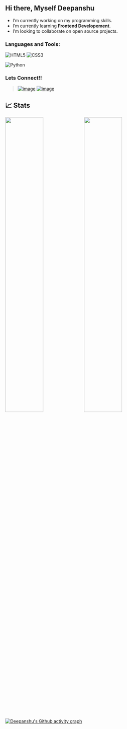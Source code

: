 ## Hi there, Myself Deepanshu

-  I’m currently working on  my programming skills.
-  I’m currently learning **Frontend Developement**.
-  I’m looking to collaborate on open source projects.

### Languages and Tools:
![HTML5](https://img.shields.io/badge/html5-%23E34F26.svg?style=for-the-badge&logo=html5&logoColor=white) 
 ![CSS3](https://img.shields.io/badge/css3-%231572B6.svg?style=for-the-badge&logo=css3&logoColor=white)
<!--![Bootstrap](https://img.shields.io/badge/bootstrap-%23563D7C.svg?style=for-the-badge&logo=bootstrap&logoColor=white)-->
<!--![JavaScript](https://img.shields.io/badge/javascript-%23323330.svg?style=for-the-badge&logo=javascript&logoColor=%23F7DF1E)-->
![Python](https://img.shields.io/badge/python-3670A0?style=for-the-badge&logo=python&logoColor=ffdd54)




### Lets Connect!!
> [![image](https://img.shields.io/badge/@DeepanshuDaksh11-1DA1F2?style=for-the-badge&logo=twitter&logoColor=white)](https://twitter.com/DeepanshuDaks11)
>  [![image](https://img.shields.io/badge/dakshdeepanshu53@gmail.com-D14836?style=for-the-badge&logo=gmail&logoColor=white)](mailto:dakshdeepanshu53@gmail.com)

## 📈 Stats
<img src="https://github-readme-stats.vercel.app/api?username=DeepanshuDaksh77&show_icons=true&theme=algolia" width=49%/>   <img src="http://github-readme-streak-stats.herokuapp.com?user=DeepanshuDaksh77&theme=algolia&date_format=M%20j%5B%2C%20Y%5D" width=49%/>
[![Deepanshu's Github activity graph](https://activity-graph.herokuapp.com/graph?username=DeepanshuDaksh77&theme=react-dark&area=true)](https://github.com/ashutosh00710/github-readme-activity-graph)

<!--**DeepanshuDaksh77/DeepanshuDaksh77** is a ✨ _special_ ✨ repository because its `README.md` (this file) appears on your GitHub profile.

Here are some ideas to get you started:

- 🔭 I’m currently working on ...
- 🌱 I’m currently learning ...
- 👯 I’m looking to collaborate on ...
- 🤔 I’m looking for help with ...
- 💬 Ask me about ...
- 📫 How to reach me: ...
- 😄 Pronouns: ...
- ⚡ Fun fact: ...
-->
